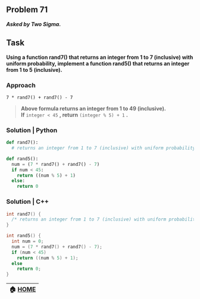 ## Problem 71
***Asked by Two Sigma.***
## Task
**Using a function rand7() that returns an integer from 1 to 7 (inclusive) with uniform probability, implement a function rand5() that returns an integer from 1 to 5 (inclusive).**

### Approach
```
7 * rand7() + rand7() - 7
```
>**Above formula returns an integer from 1 to 49 (inclusive).**  
>**If** `integer < 45` **, return** `(integer % 5) + 1` **.**  
 
### Solution | Python
```python
def rand7():
  # returns an integer from 1 to 7 (inclusive) with uniform probability

def rand5():
  num = (7 * rand7() + rand7() - 7)
  if num < 45:
    return ((num % 5) + 1)
  else:
    return 0
```
### Solution | C++
```cpp
int rand7() {
  /* returns an integer from 1 to 7 (inclusive) with uniform probability */
}

int rand5() {
  int num = 0;
  num = (7 * rand7() + rand7() - 7);
  if (num < 45)
    return ((num % 5) + 1);
  else
    return 0;
}    
```


|**:house: [HOME](https://github.com/theInvincible/Daily-Coding-Problem/)**|
|--------------------------------------------------------------------------|
